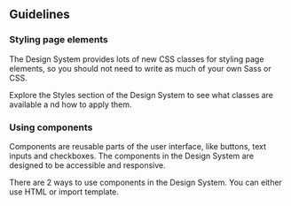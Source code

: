 ## Guidelines

### Styling page elements
The Design System provides lots of new CSS classes for styling page elements,
so you should not need to write as much of your own Sass or CSS.

Explore the Styles section of the Design System to see what classes are available a
nd how to apply them.

### Using components
Components are reusable parts of the user interface, like buttons, text inputs and
checkboxes. The components in the Design System are designed to be accessible and
responsive.

There are 2 ways to use components in the Design System. You can either use HTML
or import template.
